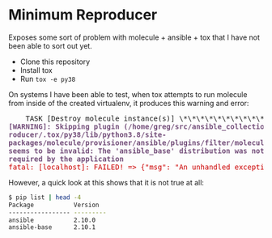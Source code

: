 Minimum Reproducer
==================

Exposes some sort of problem with molecule + ansible + tox that I have not
been able to sort out yet.

* Clone this repository
* Install tox
* Run `tox -e py38`

On systems I have been able to test, when tox attempts to run molecule from
inside of the created virtualenv, it produces this warning and error:

<pre>    TASK [Destroy molecule instance(s)] \*\*\*\*\*\*\*\*\*\*\*\*\*\*\*\*\*\*\*\*\*\*\*\*\*\*\*\*\*\*\*\*\*\*\*\*\*\*\*\*\*\*\*\*
<font color="#75507B"><b>[WARNING]: Skipping plugin (/home/greg/src/ansible_collections/devroles/min_rep</b></font>
<font color="#75507B"><b>roducer/.tox/py38/lib/python3.8/site-</b></font>
<font color="#75507B"><b>packages/molecule/provisioner/ansible/plugins/filter/molecule_core.py) as it</b></font>
<font color="#75507B"><b>seems to be invalid: The &apos;ansible_base&apos; distribution was not found and is</b></font>
<font color="#75507B"><b>required by the application</b></font>
<font color="#CC0000">fatal: [localhost]: FAILED! =&gt; {&quot;msg&quot;: &quot;An unhandled exception occurred while templating &apos;{{ lookup(&apos;file&apos;, molecule_file) | molecule_from_yaml }}&apos;. Error was a &lt;class &apos;ansible.errors.AnsibleError&apos;&gt;, original message: template error while templating string: no filter named &apos;molecule_from_yaml&apos;. String: {{ lookup(&apos;file&apos;, molecule_file) | molecule_from_yaml }}&quot;}</font>
</pre>

However, a quick look at this shows that it is not true at all:

```bash
$ pip list | head -4
Package           Version
----------------- ---------
ansible           2.10.0
ansible-base      2.10.1
```
